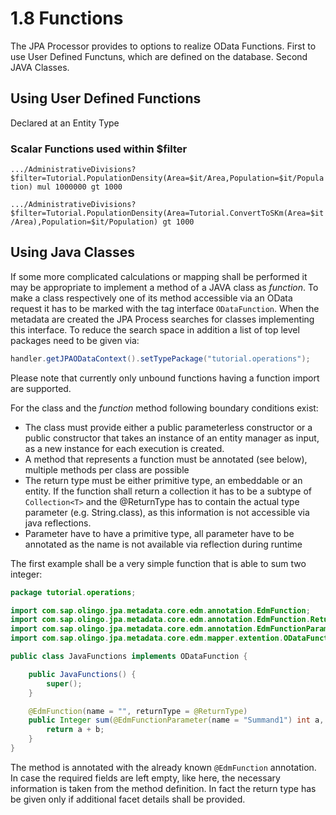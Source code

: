 # 1.8 Functions

The JPA Processor provides to options to realize OData Functions. First to use User Defined Functuns, which are defined on the database. Second JAVA Classes.

## Using User Defined Functions

Declared at an Entity Type

### Scalar Functions used within $filter

`.../AdministrativeDivisions?$filter=Tutorial.PopulationDensity(Area=$it/Area,Population=$it/Population) mul 1000000 gt 1000`

`.../AdministrativeDivisions?$filter=Tutorial.PopulationDensity(Area=Tutorial.ConvertToSKm(Area=$it/Area),Population=$it/Population) gt 1000`

## Using Java Classes
If some more complicated calculations or mapping shall be performed it may be appropriate to implement a method of a JAVA class as _function_. To make a class respectively one of its method accessible via an OData request it has to be marked with the tag interface `ODataFunction`. When the metadata are created the JPA Process searches for classes implementing this interface. To reduce the search space in addition a list of top level packages need to be given via:

```JAVA
handler.getJPAODataContext().setTypePackage("tutorial.operations");
```
Please note that currently only unbound functions having a function import are supported.

For the class and the _function_ method following boundary conditions exist:
- The class must provide either a public parameterless constructor or a public constructor that takes an instance of an entity manager as input, as a new instance for each execution is created.
- A method that represents a function must be annotated (see below), multiple methods per class are possible
- The return type must be either primitive type, an embeddable or an entity.  If the function shall return a collection it has to be a subtype of `Collection<T>` and the @ReturnType has to contain the actual type parameter (e.g. String.class), as this information is not accessible via java reflections.
- Parameter have to have a primitive type, all parameter have to be annotated as the name is not available via reflection during runtime

The first example shall be a very simple function that is able to sum two integer:
```JAVA
package tutorial.operations;

import com.sap.olingo.jpa.metadata.core.edm.annotation.EdmFunction;
import com.sap.olingo.jpa.metadata.core.edm.annotation.EdmFunction.ReturnType;
import com.sap.olingo.jpa.metadata.core.edm.annotation.EdmFunctionParameter;
import com.sap.olingo.jpa.metadata.core.edm.mapper.extention.ODataFunction;

public class JavaFunctions implements ODataFunction {

	public JavaFunctions() {
		super();
	}

	@EdmFunction(name = "", returnType = @ReturnType)
	public Integer sum(@EdmFunctionParameter(name = "Summand1") int a, @EdmFunctionParameter(name = "Summand2") int b) {
		return a + b;
	}
}
```

The method is annotated with the already known `@EdmFunction` annotation. In case the required fields are left empty, like here, the necessary information is taken from the method definition. In fact the return type has be given only if additional facet details shall be provided.
